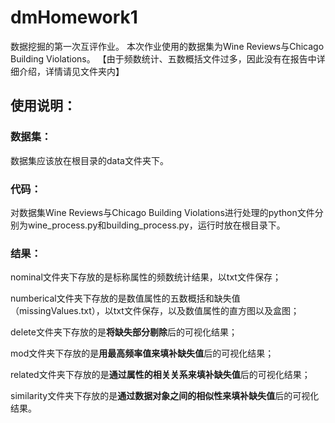 # dmHomework1
数据挖掘的第一次互评作业。
本次作业使用的数据集为Wine Reviews与Chicago Building Violations。
【由于频数统计、五数概括文件过多，因此没有在报告中详细介绍，详情请见文件夹内】
## 使用说明：
### 数据集：
数据集应该放在根目录的data文件夹下。
### 代码：
对数据集Wine Reviews与Chicago Building Violations进行处理的python文件分别为wine_process.py和building_process.py，运行时放在根目录下。
### 结果：
nominal文件夹下存放的是标称属性的频数统计结果，以txt文件保存；

numberical文件夹下存放的是数值属性的五数概括和缺失值（missingValues.txt），以txt文件保存，以及数值属性的直方图以及盒图；

delete文件夹下存放的是**将缺失部分剔除**后的可视化结果；

mod文件夹下存放的是**用最高频率值来填补缺失值**后的可视化结果；

related文件夹下存放的是**通过属性的相关关系来填补缺失值**后的可视化结果；

similarity文件夹下存放的是**通过数据对象之间的相似性来填补缺失值**后的可视化结果。
